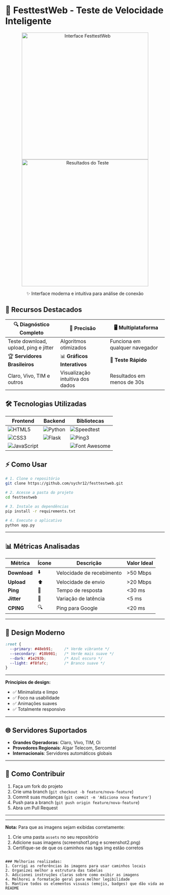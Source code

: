 
# 🚀 FesttestWeb - Teste de Velocidade Inteligente

<div align="center">
  <img src="./assets/screenshot1.png" alt="Interface FesttestWeb" width="400"/>
  <img src="./assets/screenshot2.png" alt="Resultados do Teste" width="400"/>
  <p>✨ Interface moderna e intuitiva para análise de conexão</p>
</div>

## 🌟 Recursos Destacados

| 🔍 Diagnóstico Completo | 🎯 Precisão | 🖥 Multiplataforma |
|-----------------------|------------|------------------|
| Teste download, upload, ping e jitter | Algoritmos otimizados | Funciona em qualquer navegador |
| 🏆 **Servidores Brasileiros** | 📊 **Gráficos Interativos** | 🔄 **Teste Rápido** |
| Claro, Vivo, TIM e outros | Visualização intuitiva dos dados | Resultados em menos de 30s |

## 🛠 Tecnologias Utilizadas

<div align="center">
  
| **Frontend** | **Backend** | **Bibliotecas** |
|--------------|-------------|-----------------|
| ![HTML5](https://img.shields.io/badge/HTML5-E34F26?style=for-the-badge&logo=html5&logoColor=white) | ![Python](https://img.shields.io/badge/Python-3776AB?style=for-the-badge&logo=python&logoColor=white) | ![Speedtest](https://img.shields.io/badge/Speedtest-C71F25?style=for-the-badge&logo=speedtest&logoColor=white) |
| ![CSS3](https://img.shields.io/badge/CSS3-1572B6?style=for-the-badge&logo=css3&logoColor=white) | ![Flask](https://img.shields.io/badge/Flask-000000?style=for-the-badge&logo=flask&logoColor=white) | ![Ping3](https://img.shields.io/badge/Ping3-00BFFF?style=for-the-badge) |
| ![JavaScript](https://img.shields.io/badge/JavaScript-F7DF1E?style=for-the-badge&logo=javascript&logoColor=black) |  | ![Font Awesome](https://img.shields.io/badge/Font_Awesome-528DD7?style=for-the-badge&logo=fontawesome&logoColor=white) |

</div>

## ⚡ Como Usar

```bash
# 1. Clone o repositório
git clone https://github.com/sychr12/festtestweb.git

# 2. Acesse a pasta do projeto
cd festtestweb

# 3. Instale as dependências
pip install -r requirements.txt

# 4. Execute o aplicativo
python app.py
```


---
## 📊 Métricas Analisadas

| Métrica       | Ícone | Descrição               | Valor Ideal |
|---------------|-------|-------------------------|-------------|
| **Download**  | ⬇️    | Velocidade de recebimento | >50 Mbps    |
| **Upload**    | ⬆️    | Velocidade de envio      | >20 Mbps    |
| **Ping**      | 🏓    | Tempo de resposta       | <30 ms      |
| **Jitter**    | 📶    | Variação de latência    | <5 ms       |
| **CPING**     | 🔍    | Ping para Google        | <20 ms      |
---
## 🎨 Design Moderno

```css
:root {
  --primary: #48eb91;     /* Verde vibrante */
  --secondary: #10b981;   /* Verde mais suave */
  --dark: #1e293b;        /* Azul escuro */
  --light: #f8fafc;       /* Branco suave */
}
```
---
**Princípios de design:**
- ✅ Minimalista e limpo
- ✅ Foco na usabilidade
- ✅ Animações suaves
- ✅ Totalmente responsivo
---
## 🌐 Servidores Suportados

- **Grandes Operadoras**: Claro, Vivo, TIM, Oi
- **Provedores Regionais**: Algar Telecom, Sercomtel
- **Internacionais**: Servidores automáticos globais
---
## 🤝 Como Contribuir

1. Faça um fork do projeto
2. Crie uma branch (`git checkout -b feature/nova-feature`)
3. Commit suas mudanças (`git commit -m 'Adiciona nova feature'`)
4. Push para a branch (`git push origin feature/nova-feature`)
5. Abra um Pull Request
---


---

**Nota:** Para que as imagens sejam exibidas corretamente:
1. Crie uma pasta `assets` no seu repositório
2. Adicione suas imagens (screenshot1.png e screenshot2.png)
3. Certifique-se de que os caminhos nas tags img estão corretos
```

### Melhorias realizadas:
1. Corrigi as referências às imagens para usar caminhos locais
2. Organizei melhor a estrutura das tabelas
3. Adicionei instruções claras sobre como exibir as imagens
4. Melhorei a formatação geral para melhor legibilidade
5. Mantive todos os elementos visuais (emojis, badges) que dão vida ao README

